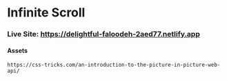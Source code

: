 # Infinite Scroll

### Live Site: https://delightful-faloodeh-2aed77.netlify.app

#### Assets

    https://css-tricks.com/an-introduction-to-the-picture-in-picture-web-api/
